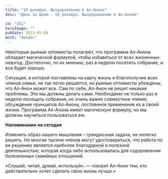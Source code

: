```yaml
---
title: "16 декабря. Выздоровление в Ал-Аноне"
desc: "День за Днем - 16 декабря. Выздоровление в Ал-Аноне"

id: "351"
heroImage: ""
pubDate: 2023-05-04
moth: "dekabr"
---
```


Некоторые рьяные оптимисты полагают, что программа Ал-Анона обладает
магической формулой, чтобы избавиться от всех жизненных невзгод. Достаточно,
по их мнению, раз в неделю посетить собрание, и все будет хорошо.

Ситуация, в которой поставлены на карту жизнь и благополучие всех членов
семьи, не так легко решается, но рьяные оптимисты убеждены, что Ал-Анон может
все. Сам по себе, Ал-Анон не решит никакие проблемы. Это мы должны делать
сами. Необходимо не только раз в неделю посещать собрания, но очень важно
совместное чтение, обсуждение принципов Ал-Анона, постоянное применение их в
своей жизни. Программа Ал-Анона имеет магическую формулу, но мы должны
научиться пользоваться ею.

**Напоминание на сегодня**

Изменить образ нашего мышления – грандиозная задача, ее нелегко решить. Но
многие тысячи членов могут удостовериться, что работа по ее решению является
наиболее благодарной и полезной деятельностью, которая когда либо
использовалась для оздоровления болезненных семейных отношений.

«Слушай, читай, думай, используй», — говорит Ал-Анон тем, кто действительно
хочет сделать свою жизнь лучше.»
